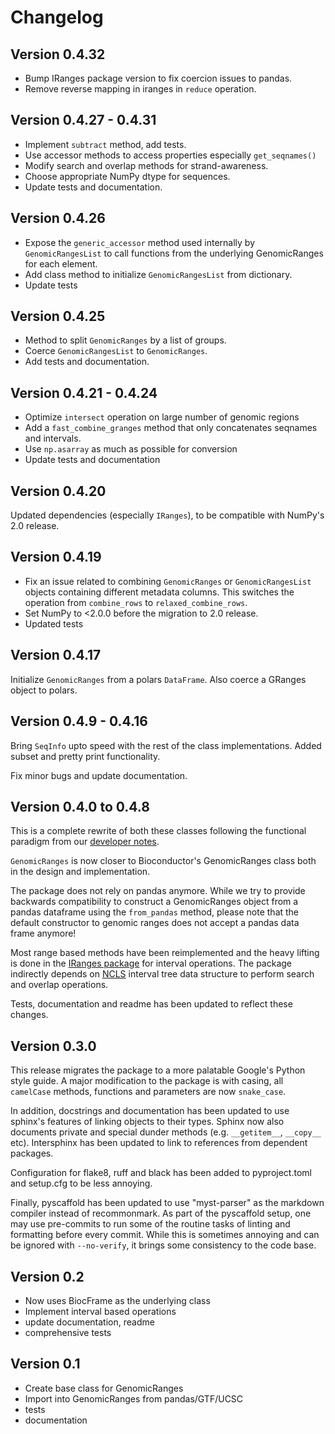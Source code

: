 # Changelog

## Version 0.4.32

- Bump IRanges package version to fix coercion issues to pandas. 
- Remove reverse mapping in iranges in `reduce` operation.

## Version 0.4.27 - 0.4.31

- Implement `subtract` method, add tests.
- Use accessor methods to access properties especially `get_seqnames()`
- Modify search and overlap methods for strand-awareness.
- Choose appropriate NumPy dtype for sequences.
- Update tests and documentation.

## Version 0.4.26

- Expose the `generic_accessor` method used internally by `GenomicRangesList` to call functions from the underlying GenomicRanges for each element.
- Add class method to initialize `GenomicRangesList` from dictionary.
- Update tests

## Version 0.4.25

- Method to split `GenomicRanges` by a list of groups.
- Coerce `GenomicRangesList` to `GenomicRanges`.
- Add tests and documentation.


## Version 0.4.21 - 0.4.24

- Optimize `intersect` operation on large number of genomic regions
- Add a `fast_combine_granges` method that only concatenates seqnames and intervals.
- Use `np.asarray` as much as possible for conversion
- Update tests and documentation

## Version 0.4.20

Updated dependencies (especially `IRanges`), to be compatible with NumPy's 2.0 release.

## Version 0.4.19

- Fix an issue related to combining `GenomicRanges` or `GenomicRangesList` objects containing different metadata columns. This switches the operation from `combine_rows` to `relaxed_combine_rows`.
- Set NumPy to <2.0.0 before the migration to 2.0 release.
- Updated tests

## Version 0.4.17

Initialize `GenomicRanges` from a polars `DataFrame`. Also coerce a GRanges object
to polars.

## Version 0.4.9 - 0.4.16

Bring `SeqInfo` upto speed with the rest of the class implementations. Added subset and pretty print functionality.

Fix minor bugs and update documentation.

## Version 0.4.0 to 0.4.8

This is a complete rewrite of both these classes following the functional paradigm from our [developer notes](https://github.com/BiocPy/developer_guide#use-functional-discipline).

`GenomicRanges` is now closer to Bioconductor's GenomicRanges class both in the design and implementation.

The package does not rely on pandas anymore. While we try to provide backwards compatibility to construct a GenomicRanges object from a pandas dataframe using the `from_pandas` method, please note that the default constructor to genomic ranges does not accept a pandas data frame anymore!

Most range based methods have been reimplemented and the heavy lifting is done in the [IRanges package](https://github.com/BiocPy/IRanges) for interval operations. The package indirectly depends on [NCLS](https://github.com/pyranges/ncls) interval tree data structure to perform search and overlap operations.

Tests, documentation and readme has been updated to reflect these changes.

## Version 0.3.0

This release migrates the package to a more palatable Google's Python style guide. A major modification to the package is with casing, all `camelCase` methods, functions and parameters are now `snake_case`.

In addition, docstrings and documentation has been updated to use sphinx's features of linking objects to their types. Sphinx now also documents private and special dunder methods (e.g. `__getitem__`, `__copy__` etc). Intersphinx has been updated to link to references from dependent packages.

Configuration for flake8, ruff and black has been added to pyproject.toml and setup.cfg to be less annoying.

Finally, pyscaffold has been updated to use "myst-parser" as the markdown compiler instead of recommonmark. As part of the pyscaffold setup, one may use pre-commits to run some of the routine tasks of linting and formatting before every commit. While this is sometimes annoying and can be ignored with `--no-verify`, it brings some consistency to the code base.

## Version 0.2

- Now uses BiocFrame as the underlying class
- Implement interval based operations
- update documentation, readme
- comprehensive tests

## Version 0.1

- Create base class for GenomicRanges
- Import into GenomicRanges from pandas/GTF/UCSC
- tests
- documentation

